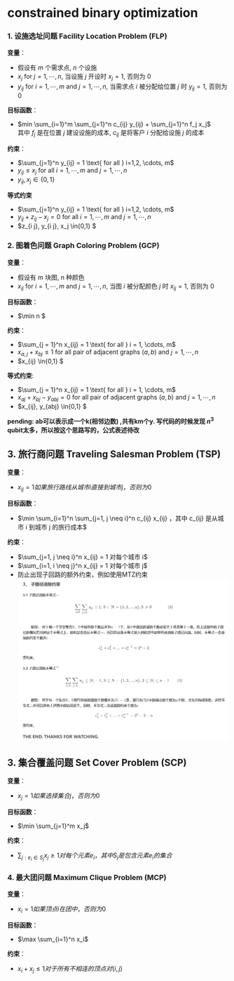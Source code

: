 # constrained binary optimization

### 1. 设施选址问题 Facility Location Problem (FLP)

**变量**：
- 假设有 $m$ 个需求点, $n$ 个设施
- $x_j \text{ for } j= 1, \cdots, n$, 当设施 $j$ 开设时 $x_j = 1$, 否则为 $0$
- $y_{ij} \text{ for } i = 1, \cdots, m \text{ and } j = 1, \cdots, n$, 当需求点 $i$ 被分配给位置 $j$ 时 $y_{ij} = 1$, 否则为 $0$

**目标函数**：
- $min \sum_{i=1}^m \sum_{j=1}^n c_{ij} y_{ij} + \sum_{j=1}^n f_j x_j$  
其中 $f_j$ 是在位置 $j$ 建设设施的成本, $c_{ij}$ 是将客户 $i$ 分配给设施 $j$ 的成本

**约束**：
- $\sum_{j=1}^n y_{ij} = 1 \text{ for all }  i=1,2, \cdots, m$
- $y_{ij} \leq x_j \text{ for all } i=1, \cdots, m\text{ and } j=1, \cdots, n$
- $y_{i j}, x_j \in\{0,1\}$

**等式约束**
- $\sum_{j=1}^n y_{ij} = 1 \text{ for all }  i=1,2, \cdots, m$
- $y_{i j}+z_{i j}-x_j=0 \text{ for all } i=1, \cdots, m\text{ and } j=1, \cdots, n$
- $z_{i j}, y_{i j}, x_j \in\{0,1\} $

### 2. 图着色问题 Graph Coloring Problem (GCP)

**变量**：
- 假设有 m 块图, n 种颜色
- $x_{ij} \text{ for } i = 1, \cdots, m \text{ and } j = 1, \cdots, n$, 当图 $i$ 被分配颜色 $j$ 时 $x_{ij} = 1$, 否则为 $0$

**目标函数**：
- $\min n $

**约束**：
- $\sum_{j = 1}^n x_{ij} = 1 \text{ for all } i = 1, \cdots, m$
- $x_{a,j} + x_{bj} \leq 1$ for all pair of adjacent graphs $(a, b)$ and $j = 1, \cdots, n$
- $x_{ij} \in\{0,1\} $

**等式约束**:
- $\sum_{j = 1}^n x_{ij} = 1 \text{ for all } i = 1, \cdots, m$
- $x_{aj} + x_{bj} - y_{abj} = 0$ for all pair of adjacent graphs $(a, b)$ and $j = 1, \cdots, n$
- $x_{ij}, y_{abj} \in\{0,1\} $

**pending: ab可以表示成一个k(相邻边数) ,共有km个y. 写代码的时候发现 $n^3$ qubit太多，所以按这个思路写的，公式表述待改**  
## 3. 旅行商问题 Traveling Salesman Problem (TSP)

**变量**：
- $x_{ij} = 1 如果旅行路线从城市  i  直接到城市  j ，否则为 0$

**目标函数**：
- $\min \sum_{i=1}^n \sum_{j=1, j \neq i}^n c_{ij} x_{ij} ，其中  c_{ij}  是从城市  i  到城市  j  的旅行成本$

**约束**：
- $\sum_{j=1, j \neq i}^n x_{ij} = 1  对每个城市 i$  
- $\sum_{i=1, i \neq j}^n x_{ij} = 1  对每个城市 j$  
- 防止出现子回路的额外约束，例如使用MTZ约束  
![`alt text`](TSP_add.png)

## 3. 集合覆盖问题 Set Cover Problem (SCP)

**变量**：
- $x_j  = 1 如果选择集合  j ，否则为 0$

**目标函数**：
- $\min \sum_{j=1}^m x_j$

**约束**：
- $\sum_{j: e_i \in S_j} x_j \geq 1  对每个元素  e_i ，其中  S_j  是包含元素  e_i  的集合$

### 4. 最大团问题 Maximum Clique Problem (MCP)

**变量**：
- $x_i  = 1 如果顶点  i  在团中，否则为 0$  

**目标函数**：
- $\max \sum_{i=1}^n x_i$  

**约束**：
- $x_i + x_j \leq 1  对于所有不相连的顶点对  (i, j)$

